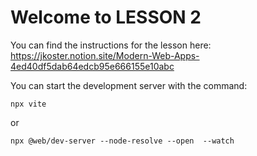 # Welcome to LESSON 2
You can find the instructions for the lesson here:
https://jkoster.notion.site/Modern-Web-Apps-4ed40df5dab64edcb95e666155e10abc

You can start the development server with the command:
```shell
npx vite
```

or 

````shell
npx @web/dev-server --node-resolve --open  --watch
````